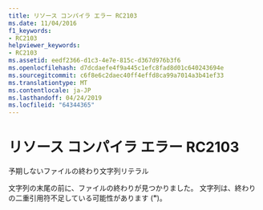 ```yaml
---
title: リソース コンパイラ エラー RC2103
ms.date: 11/04/2016
f1_keywords:
- RC2103
helpviewer_keywords:
- RC2103
ms.assetid: eedf2366-d1c3-4e7e-815c-d367d976b3f6
ms.openlocfilehash: d7dcdaefe4f9a445c1efc8fad8d01c640243694e
ms.sourcegitcommit: c6f8e6c2daec40ff4effd8ca99a7014a3b41ef33
ms.translationtype: MT
ms.contentlocale: ja-JP
ms.lasthandoff: 04/24/2019
ms.locfileid: "64344365"
---
```

# <a name="resource-compiler-error-rc2103"></a>リソース コンパイラ エラー RC2103

予期しないファイルの終わり文字列リテラル

文字列の末尾の前に、ファイルの終わりが見つかりました。 文字列は、終わりの二重引用符不足している可能性があります (**"**)。